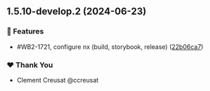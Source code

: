 ## 1.5.10-develop.2 (2024-06-23)


### 🚀 Features

- #WB2-1721, configure nx (build, storybook, release) ([22b06ca7](https://github.com/opendigitaleducation/edifice-ui/commit/22b06ca7))

### ❤️  Thank You

- Clement Creusat @ccreusat